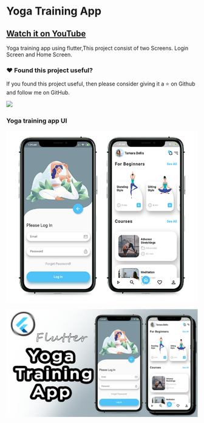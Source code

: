 # Yoga Training App

## [Watch it on YouTube](https://www.youtube.com/watch?v=FV3vwBSYUNE&t=808s)


Yoga training app using flutter,This project consist of two Screens. Login Screen and Home Screen.

### :heart: Found this project useful?

If you found this project useful, then please consider giving it a :star: on Github and follow me on GitHub.

<a href="https://www.buymeacoffee.com/iamsayuj"><img src="https://cdn.buymeacoffee.com/buttons/v2/default-yellow.png" height="60"></a>

### Yoga training app UI

![App UI](/yogascr.png)

![App UI](/yogaapp.png)
